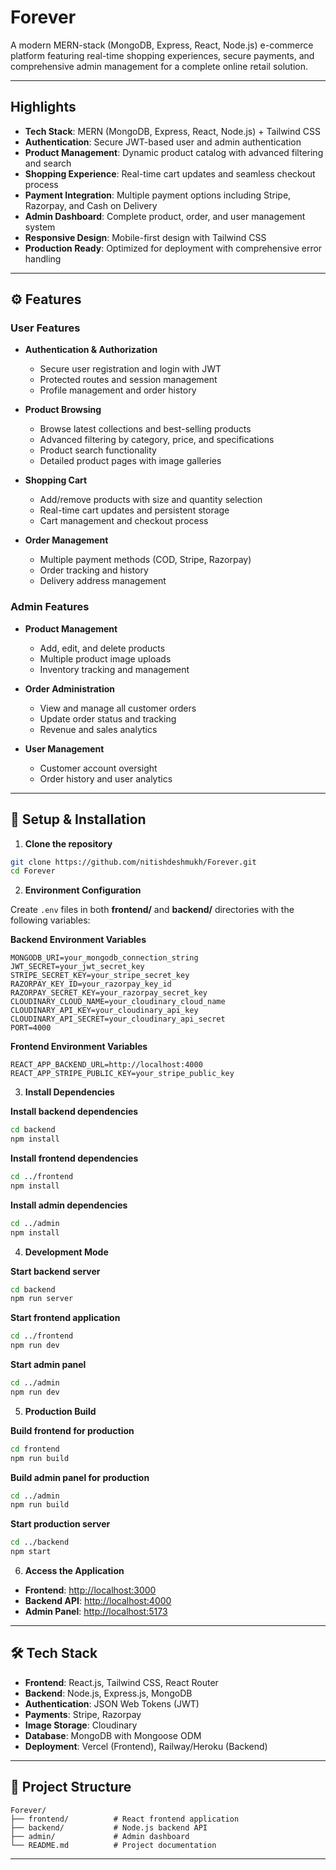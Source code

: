# Forever

A modern MERN-stack (MongoDB, Express, React, Node.js) e-commerce platform featuring real-time shopping experiences, secure payments, and comprehensive admin management for a complete online retail solution.

---

## Highlights

- **Tech Stack**: MERN (MongoDB, Express, React, Node.js) + Tailwind CSS
- **Authentication**: Secure JWT-based user and admin authentication
- **Product Management**: Dynamic product catalog with advanced filtering and search
- **Shopping Experience**: Real-time cart updates and seamless checkout process
- **Payment Integration**: Multiple payment options including Stripe, Razorpay, and Cash on Delivery
- **Admin Dashboard**: Complete product, order, and user management system
- **Responsive Design**: Mobile-first design with Tailwind CSS
- **Production Ready**: Optimized for deployment with comprehensive error handling

---

## ⚙️ Features

### User Features

- **Authentication & Authorization**
  - Secure user registration and login with JWT
  - Protected routes and session management
  - Profile management and order history

- **Product Browsing**
  - Browse latest collections and best-selling products
  - Advanced filtering by category, price, and specifications
  - Product search functionality
  - Detailed product pages with image galleries

- **Shopping Cart**
  - Add/remove products with size and quantity selection
  - Real-time cart updates and persistent storage
  - Cart management and checkout process

- **Order Management**
  - Multiple payment methods (COD, Stripe, Razorpay)
  - Order tracking and history
  - Delivery address management

### Admin Features

- **Product Management**
  - Add, edit, and delete products
  - Multiple product image uploads
  - Inventory tracking and management

- **Order Administration**
  - View and manage all customer orders
  - Update order status and tracking
  - Revenue and sales analytics

- **User Management**
  - Customer account oversight
  - Order history and user analytics

---

## 🧩 Setup & Installation

1. **Clone the repository**

```bash
git clone https://github.com/nitishdeshmukh/Forever.git
cd Forever
```

2. **Environment Configuration**

Create `.env` files in both **frontend/** and **backend/** directories with the following variables:

**Backend Environment Variables**
```
MONGODB_URI=your_mongodb_connection_string
JWT_SECRET=your_jwt_secret_key
STRIPE_SECRET_KEY=your_stripe_secret_key
RAZORPAY_KEY_ID=your_razorpay_key_id
RAZORPAY_SECRET_KEY=your_razorpay_secret_key
CLOUDINARY_CLOUD_NAME=your_cloudinary_cloud_name
CLOUDINARY_API_KEY=your_cloudinary_api_key
CLOUDINARY_API_SECRET=your_cloudinary_api_secret
PORT=4000
```

**Frontend Environment Variables**
```
REACT_APP_BACKEND_URL=http://localhost:4000
REACT_APP_STRIPE_PUBLIC_KEY=your_stripe_public_key
```

3. **Install Dependencies**

**Install backend dependencies**
```bash
cd backend
npm install
```

**Install frontend dependencies**
```bash
cd ../frontend
npm install
```

**Install admin dependencies**
```bash
cd ../admin
npm install
```

4. **Development Mode**

**Start backend server**
```bash
cd backend
npm run server
```

**Start frontend application**
```bash
cd ../frontend
npm run dev
```

**Start admin panel**
```bash
cd ../admin
npm run dev
```

5. **Production Build**

**Build frontend for production**
```bash
cd frontend
npm run build
```

**Build admin panel for production**
```bash
cd ../admin
npm run build
```

**Start production server**
```bash
cd ../backend
npm start
```

6. **Access the Application**

- **Frontend**: [http://localhost:3000](http://localhost:3000)
- **Backend API**: [http://localhost:4000](http://localhost:4000)
- **Admin Panel**: [http://localhost:5173](http://localhost:5173)

---

## 🛠️ Tech Stack

- **Frontend**: React.js, Tailwind CSS, React Router
- **Backend**: Node.js, Express.js, MongoDB
- **Authentication**: JSON Web Tokens (JWT)
- **Payments**: Stripe, Razorpay
- **Image Storage**: Cloudinary
- **Database**: MongoDB with Mongoose ODM
- **Deployment**: Vercel (Frontend), Railway/Heroku (Backend)

---

## 📁 Project Structure

```
Forever/
├── frontend/          # React frontend application
├── backend/           # Node.js backend API
├── admin/             # Admin dashboard
└── README.md          # Project documentation
```

---
